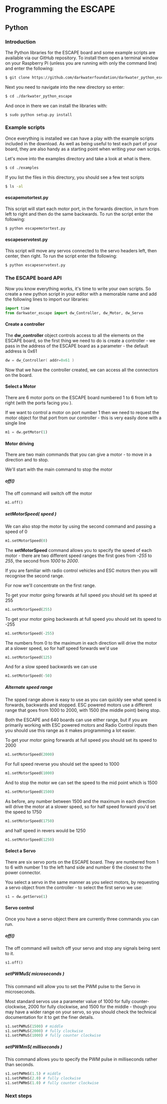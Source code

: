 # Programming the ESCAPE

## Python

### Introduction

The Python libraries for the ESCAPE board and some example scripts are available via our GitHub repository. To install them open a terminal window on your Raspberry Pi (unless you are running with only the command line) and enter the following:

``` bash
$ git clone https://github.com/darkwaterfoundation/darkwater_python_escape.git
```

Next you need to navigate into the new directory so enter:

``` bash
$ cd ./darkwater_python_escape
```

And once in there we can install the libraries with:

``` bash
$ sudo python setup.py install
```

### Example scripts

Once everything is installed we can have a play with the example scripts included in the download. As well as being useful to test each part of your board, they are also handy as a starting point when writing your own scrips.

Let's move into the examples directory and take a look at what is there.

``` bash
$ cd ./examples
```

If you list the files in this directory, you should see a few test scripts

``` bash
$ ls -al
```

#### escapemotortest.py

This script will start each motor port, in the forwards direction, in turn from left to right and then do the same backwards. To run the script enter the following:

``` bash
$ python escapemotortest.py
```

#### escapeservotest.py

This script will move any servos connected to the servo headers left, then center, then right. To run the script enter the following:

``` bash
$ python escapeservotest.py
```

### The ESCAPE board API

Now you know everything works, it's time to write your own scripts. So create a new python script in your editor with a memorable name and add the following lines to import our libraries:

``` python
import time
from darkwater_escape import dw_Controller, dw_Motor, dw_Servo
```

#### Create a controller

The **dw_controller** object controls access to all the elements on the ESCAPE board, so the first thing we need to do is create a controller - we pass in the address of the ESCAPE board as a parameter - the default address is 0x61

``` C
dw = dw_Controller( addr=0x61 )
```

Now that we have the controller created, we can access all the connectors on the board.

#### Select a Motor

There are 6 motor ports on the ESCAPE board numbered 1 to 6 from left to right (with the ports facing you ).

If we want to control a motor on port number 1 then we need to request the motor object for that port from our controller - this is very easily done with a single line

``` python
m1 = dw.getMotor(1)
```

#### Motor driving

There are two main commands that you can give a motor - to move in a direction and to stop. 

We'll start with the main command to stop the motor

##### off()

The off command will switch off the motor

``` python
m1.off()
```

##### setMotorSpeed( *speed* )

We can also stop the motor by using the second command and passing a speed of 0

``` python
m1.setMotorSpeed(0)
```

The **setMotorSpeed** command allows you to specify the speed of each motor - there are two different speed ranges the first goes from *-255* to *255*, the second from *1000* to *2000*. 

If you are familiar with radio control vehicles and ESC motors then you will recognise the second range.

For now we'll concentrate on the first range.

To get your motor going forwards at full speed you should set its speed at 255

``` python
m1.setMotorSpeed(255)
```

To get your motor going backwards at full speed you should set its speed to -255

``` python
m1.setMotorSpeed(-255)
```

The numbers from 0 to the maximum in each direction will drive the motor at a slower speed, so for half speed forwards we'd use

``` python
m1.setMotorSpeed(125)
```

And for a slow speed backwards we can use

``` python
m1.setMotorSpeed(-50)
```

##### Alternate speed range

The spped range above is easy to use as you can quickly see what speed is forwards, backwards and stopped. ESC powered motors use a different range that goes from 1000 to 2000, with 1500 (the middle point) being stop.

Both the ESCAPE and 640 boards can use either range, but if you are primarily working with ESC powered motors and Radio Control inputs then you should use this range as it makes programming a lot easier.

To get your motor going forwards at full speed you should set its speed to 2000

``` python
m1.setMotorSpeed(2000)
```

For full speed reverse you should set the speed to 1000

``` python
m1.setMotorSpeed(1000)
```

And to stop the motor we can set the speed to the mid point which is 1500

``` python
m1.setMotorSpeed(1500)
```

As before, any number between 1500 and the maximum in each direction will drive the motor at a slower speed, so for half speed forward you'd set the speed to 1750

``` python
m1.setMotorSpeed(1750)
```

and half speed in revers would be 1250

``` python
m1.setMotorSpeed(1250)
```

#### Select a Servo

There are six servo ports on the ESCAPE board. They are numbered from 1 to 6 with number 1 to the left hand side and number 6 the closest to the power connector.

You select a servo in the same manner as you select motors, by requesting a servo object from the controller - to select the first servo we use:

``` python
s1 = dw.getServo(1)
```

#### Servo control

Once you have a servo object there are currently three commands you can run.

##### off()

The off command will switch off your servo and stop any signals being sent to it.

``` python
s1.off()
```

##### setPWMuS( *microseconds* )

This command will allow you to set the PWM pulse to the Servo in microseconds. 

Most standard servos use a parameter value of 1000 for fully counter-clockwise, 2000 for fully clockwise, and 1500 for the middle - though you may have a wider range on your servo, so you should check the technical documentation for it to get the finer details.

``` python
s1.setPWMuS(1500) # middle
s1.setPWMuS(2000) # fully clockwise
s1.setPWMuS(1000) # fully counter clockwise
```

##### setPWMmS( *milliseconds* )

This command allows you to specify the PWM pulse in milliseconds rather than seconds.

``` python
s1.setPWMmS(1.5) # middle
s1.setPWMmS(2.0) # fully clockwise
s1.setPWMmS(1.0) # fully counter clockwise
```

### Next steps